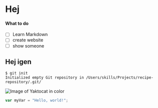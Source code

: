 # Hej
#### What to do
- [ ] Learn Markdown
- [ ] create website
- [ ] show someone

## Hej igen
```
$ git init
Initialized empty Git repository in /Users/skills/Projects/recipe-repository/.git/
```

![Image of Yaktocat in color](https://octodex.github.com/images/yaktocat.png)

``` javascript
var myVar = "Hello, world!";
```

